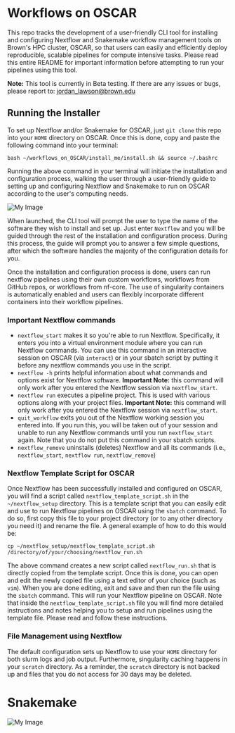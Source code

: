 # Workflows on OSCAR

This repo tracks the development of a user-friendly CLI tool for installing and configuring Nextflow and Snakemake workflow management tools on Brown's HPC 
cluster, OSCAR, so that users can easily and efficiently deploy reproducible, scalable pipelines for compute intensive tasks. Please read this entire README for important information before attempting to run your pipelines using this tool. 

**Note:** This tool is currently in Beta testing. If there are any issues or bugs, please report to: [jordan_lawson@brown.edu](mailto:jordan_lawson@brown.edu) 

## Running the Installer

To set up Nextflow and/or Snakemake for OSCAR, just `git clone` this repo into your `HOME` directory on OSCAR. Once this is done, copy and paste the following command into your terminal: 

```bash ~/workflows_on_OSCAR/install_me/install.sh && source ~/.bashrc```

Running the above command in your terminal will initiate the installation and configuration process, walking the user through a user-friendly guide to setting up and configuring Nextflow and Snakemake to run on OSCAR according to the user's computing needs. 

![My Image](images/nextflow.png)

When launched, the CLI tool will prompt the user to type the name of the software they wish to install and set up.  Just enter `Nextflow` and you will be guided through the rest of the installation and configuration process. During this process, the guide will prompt you to answer a few simple questions, after which the software handles the majority of the configuration details for you. 

Once the installation and configuration process is done, users can run nextflow pipelines using their own custom workflows, workflows from GitHub repos, 
or workflows from nf-core. The use of singularity containers is automatically enabled and users can flexibly incorporate different containers into their workflow pipelines. 

### Important Nextflow commands

- `nextflow_start` makes it so you're able to run Nextflow. Specifically, it enters you into a virtual environment module where you can run Nextflow commands. You can use this command in an interactive session on OSCAR (via `interact`) or in your sbatch script by putting it before any nextflow commands you use in the script. 
- `nextflow -h` prints helpful information about what commands and options exist for Nextflow software. **Important Note:** this command will only work after you entered the Nextflow session via `nextflow_start`. 
- `nextflow run` executes a pipeline project. This is used with various options along with your project files. **Important Note:** this command will only work after you entered the Nextflow session via `nextflow_start`. 
- `quit_workflow` exits you out of the Nextflow working session you entered into. If you run this, you will be taken out of your session and unable to run any Nextflow commands until you run `nextflow_start` again. Note that you do not put this command in your sbatch scripts.
- `nextflow_remove` uninstalls (deletes) Nextflow and all its commands (i.e., `nextflow_start`, `nextflow run`, `nextflow_remove`) 

### Nextflow Template Script for OSCAR

Once Nextflow has been successfully installed and configured on OSCAR, you will find a script called `nextflow_template_script.sh` in the `~/nextflow_setup` directory. This is a template script that you can easily edit and use to run Nextflow pipelines on OSCAR using the `sbatch` command. To do so, first copy this file to your project directory (or to any other directory you need it) and rename the file. A general example of how to do this would be: 

```cp ~/nextflow_setup/nextflow_template_script.sh /directory/of/your/choosing/nextflow_run.sh```

The above command creates a new script called `nextflow_run.sh` that is directly copied from the template script. Once this is done, you can open and edit the newly copied file using a text editor of your choice (such as `vim`). When you are done editing, exit and save and then run the file using the `sbatch` command. This will run your Nextflow pipeline on OSCAR. Note that inside the `nextflow_template_script.sh` file you will find more detailed instructions and notes helping you to setup and run pipelines using the template file. Please read and follow these instructions. 

### File Management using Nextflow

The default configuration sets up Nextflow to use your `HOME` directory for both slurm logs and job output. Furthermore, singularity caching happens in your `scratch` directory. As a reminder, the `scratch` directory is not backed up and files that you do not access for 30 days may be deleted. 

# Snakemake
<div style="width: 100%; height: 90%">
  
  ![My Image](images/snakemake.png)
  
</div>


When prompted by the CLI tool to type the name of the software you wish to install and set up, just enter `Snakemake` and you will be guided through the rest of the installation and configuration process. During this process, the guide will prompt you to answer a few simple questions, after which the software handles the majority of the configuration details for you.

Once the installation and configuration process is done, users can run snakemake pipelines using their own custom workflows or workflows from elsewhere (such as GitHub) via snakefiles. The use of singularity is automatically enabled and users can flexibly incorporate different containers into their workflow pipelines. 

### Important Snakemake commands

- `snakemake_start` makes it so you're able to run Snakemake. Specifically, it enters you into a virtual environment module where you can run Snakemake commands. You can use the snakemake_start command in an interactive session on OSCAR (via `interact`) or in your sbatch script by putting it before any snakemake commands you use in the script. 
- `snakemake -h` prints helpful information about what commands and options exist for Snakemake software. **Important Note:** this command will only work after you entered the Snakemake session via `snakemake_start`. 
- `snakemake -s` executes a workflow, where the `-s` flag is followed by your snakefile. This is used with various options along with project files. **Important Note:** this command will only work after you entered the Snakemake session via `snakemake_start`. 
- `quit_workflow` exits you out of the Snakemake working session you entered into. If you run this, you will be taken out of your session and unable to run any Snakemake commands until you run `snakemake_start` again. Note that you do not put this command in your sbatch scripts.
- `snakemake_remove` uninstalls (deletes) Snakemake and all its commands (i.e., `snakemake_start`, `snakemake`, `snakemake_remove`) 

### Snakemake Template Script for OSCAR

Once Snakemake has been successfully installed and configured on OSCAR, you will find a script called `snakemake_template_script.sh` in the `~/snakemake_setup` directory. This is a template script that you can easily edit and use to run Snakemake pipelines on OSCAR using the `sbatch` command. To do so, first copy this file to your project directory (or to any other directory you need it) and rename the file. 

Once this is done, you can open and edit the newly copied file using a text editor of your choice (such as `vim`). When you are done editing, exit and save and then run the file using the `sbatch` command. This will run your Snakemake pipeline on OSCAR. Note that inside the `snakemake_template_script.sh` file you will find more detailed instructions and notes helping you to setup and run pipelines using the template file. Please read and follow these instructions. 

### File Management using Snakemake

When Snakemake is installed and configured, it creates a folder called `snakemake_folders` in your `HOME` directory. This folder contains three folders used for the storage of output and singularity containers. Specifically, within `~/snakemake_folders` is the following: 
  - `snake_error_log` this is where slurm error log files go 
  - `snake_output` this is where the output from jobs is stored on your filesystem 
  - `singularities` this is where singularity files get stored for use by Snakemake


# Future updates 

A number of updates are forthcoming in order to make future iterations of this tool more user-friendly. Specifically, we hope to do the following: 

  - Allow users to easily specify where they want slurm and pipeline outputs to go via user prompts during installation process 
  - Allow for Nextflow to submit jobs to gpu nodes for some tasks 
  - Expand the tool so users do not have to edit the template scripts to run Nextflow and Snakemake pipelines
  - Possibly develop GUI and include this software on Brown's Open OnDemand web portal 
